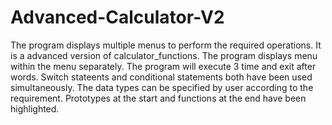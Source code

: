 # Advanced-Calculator-V2
The program displays multiple menus to perform the required operations.
It is a advanced version of calculator_functions.
The program displays menu within the menu separately.
The program will execute 3 time and exit after words.
Switch stateents and conditional statements both have been used simultaneously.
The data types can be specified by user according to the requirement.
Prototypes at the start and functions at the end have been highlighted.
